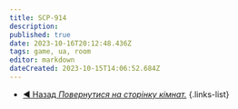 ```yaml
---
title: SCP-914
description: 
published: true
date: 2023-10-16T20:12:48.436Z
tags: game, ua, room
editor: markdown
dateCreated: 2023-10-15T14:06:52.684Z
---
```


- [:arrow_backward: Назад *Повернутися на сторінку кімнат.*](/uk/game/rooms)
{.links-list}
